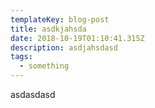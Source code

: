 ```yaml
---
templateKey: blog-post
title: asdkjahsda
date: 2018-10-19T01:10:41.315Z
description: asdjahsdasd
tags:
  - something
---
```

asdasdasd
